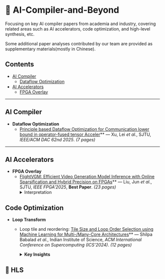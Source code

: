 # 🧠 AI-Compiler-and-Beyond
Focusing on key AI compiler papers from academia and industry, covering related areas such as AI accelerators, code optimization, and high-level synthesis, etc.

Some additional paper analyses contributed by our team are provided as supplementary materials(mostly in Chinese).

##  Contents
<!-- - [Papers](#papers)
  - [Survey](#survey) -->
- [AI Compiler](#ai-compiler)
  - [Dataflow Optimization](#dataflow-optimization)
- [AI Accelerators](#ai-compiler)
  - [FPGA Overlay](#fpga-overlay)
---
##  AI Compiler

- **Dataflow Optimization** 
  - [Principle based Dataflow Optimization for Communication lower bound in operator-fused tensor Acceler](https://ieeexplore.ieee.org/document/11132765)** — Xu, Lei *et al.*, SJTU, *IEEE/ACM DAC 62nd 2025*. *(7 pages)*
---
## AI Accelerators

- **FPGA Overlay**
  - [FlightVGM: Efficient Video Generation Model Inference with Online Sparsification and Hybrid Precision on FPGAs](https://dl.acm.org/doi/10.1145/3706628.3708864)** — Liu, Jun *et al.*, SJTU, *IEEE FPGA'2025*, **Best Paper**. *(23 pages)*
    <details close>
      <summary> Interpretation </summary>
      balabalablbabablablablabla
    </details>


## Code Optimization
- **Loop Transform**
  - Loop tile and reordering: 
    [Tile Size and Loop Order Selection using Machine Learning for Multi-/Many-Core Architectures](https://dl.acm.org/doi/abs/10.1145/3650200.3656630)** — Shilpa Babalad *et al.*, Indian Institute of Science, *ACM International Conference on Supercomputing (ICS'2024)*. *(12 pages)*
    <details close>
      <summary><b>Key Insights</b></summary>
        
        The authors note that “the tile size and the loop order together result in the best performance. To the best of our knowledge, there does not exist any work that identifies the best-performing tile size and loop order together for nested loops.”

        These findings are consistent with our observations from loop transformations for our own accelerator, as traditional ILP-based polyhedral transformations (e.g., Pluto) may fail to discover architecture-specific optimal transformations — especially when loop interactions and cache behaviors are non-trivial.

        Their SVM-based hierarchical classifier learns performance patterns of tiled loops on Intel Xeon Cascade Lake and Xeon Phi (KNL), achieving results within 9–18% of the optimal execution time.
    </details>

##  📑 HLS